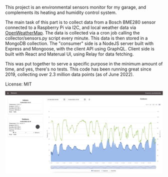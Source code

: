 This project is an environmental sensors monitor for my garage, and complements its heating and humidity control system.

The main task of this part is to collect data from a Bosch BME280 sensor connected to a Raspberry Pi via I2C, and local weather data via [OpenWeatherMap](https://openweathermap.org/). The data is collected via a cron job calling the collector/sensors.py script every minute. This data is then stored in a MongoDB collection. The "consumer" side is a NodeJS server built with Express and Mongoose, with the client API using GraphQL. Client side is built with React and Materual UI, using Relay for data fetching.

This was put together to serve a specific purpose in the minimum amount of time, and yes, there's no tests.
This code has been running great since 2019, collecting over 2.3 million data points (as of June 2022).

License: MIT

![Screenshot](images/sensors.jpg?raw=true "Screenshot")

